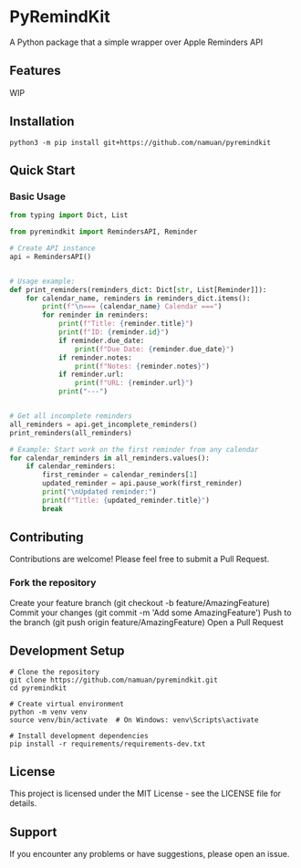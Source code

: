 # PyRemindKit

A Python package that a simple wrapper over Apple Reminders API

## Features

WIP

## Installation

```shell
python3 -m pip install git+https://github.com/namuan/pyremindkit
```

## Quick Start

### Basic Usage

```python
from typing import Dict, List

from pyremindkit import RemindersAPI, Reminder

# Create API instance
api = RemindersAPI()


# Usage example:
def print_reminders(reminders_dict: Dict[str, List[Reminder]]):
    for calendar_name, reminders in reminders_dict.items():
        print(f"\n=== {calendar_name} Calendar ===")
        for reminder in reminders:
            print(f"Title: {reminder.title}")
            print(f"ID: {reminder.id}")
            if reminder.due_date:
                print(f"Due Date: {reminder.due_date}")
            if reminder.notes:
                print(f"Notes: {reminder.notes}")
            if reminder.url:
                print(f"URL: {reminder.url}")
            print("---")


# Get all incomplete reminders
all_reminders = api.get_incomplete_reminders()
print_reminders(all_reminders)

# Example: Start work on the first reminder from any calendar
for calendar_reminders in all_reminders.values():
    if calendar_reminders:
        first_reminder = calendar_reminders[1]
        updated_reminder = api.pause_work(first_reminder)
        print("\nUpdated reminder:")
        print(f"Title: {updated_reminder.title}")
        break
```

## Contributing
Contributions are welcome! Please feel free to submit a Pull Request.

### Fork the repository
Create your feature branch (git checkout -b feature/AmazingFeature)
Commit your changes (git commit -m 'Add some AmazingFeature')
Push to the branch (git push origin feature/AmazingFeature)
Open a Pull Request

## Development Setup

```shell
# Clone the repository
git clone https://github.com/namuan/pyremindkit.git
cd pyremindkit

# Create virtual environment
python -m venv venv
source venv/bin/activate  # On Windows: venv\Scripts\activate

# Install development dependencies
pip install -r requirements/requirements-dev.txt
```

## License
This project is licensed under the MIT License - see the LICENSE file for details.

## Support
If you encounter any problems or have suggestions, please open an issue.
